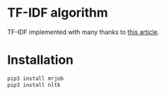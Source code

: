 # TF-IDF algorithm
TF-IDF implemented with many thanks to [this article](https://towardsdatascience.com/tf-idf-for-document-ranking-from-scratch-in-python-on-real-world-dataset-796d339a4089).

# Installation

```sh
pip3 install mrjob
pip3 install nltk
```